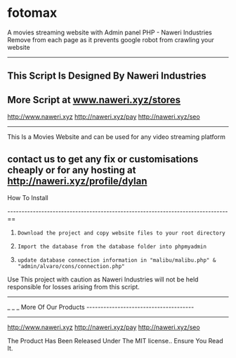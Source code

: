 # fotomax
A movies streaming website with Admin panel PHP - Naweri Industries
Remove <meta name="robots" content="noindex, nofollow"> from each page as it prevents google robot from crawling your website

--------------------------------------------------------------------------------
This Script Is Designed By Naweri Industries
--------------------------------------------------------------------------------
More Script at www.naweri.xyz/stores
--------------------------------------------------------------------------------

http://www.naweri.xyz
 http://naweri.xyz/pay
 http://naweri.xyz/seo


------------------------------------------------------------------------------

This Is a Movies Website and can be used for any video streaming platform

contact us to get any fix or customisations cheaply or for any hosting
 at http://naweri.xyz/profile/dylan
--------------------------------------------------------------------------------

How To Install


------------------------------------------------------------------------------==

1.     Download the project and copy website files to your root directory

2.     Import the database from the database folder into phpmyadmin

3.     update database connection information in "malibu/malibu.php" & "admin/alvaro/cons/connection.php"


Use This project with caution as Naweri Industries will not be held responsible for losses arising from this script.


-------------------------------------------------------------------------------

_     _          _  More Of Our Products --------------------------------------

-------------------------------------------------------------------------------

 http://www.naweri.xyz
 http://naweri.xyz/pay
 http://naweri.xyz/seo







 The Product Has Been Released Under The MIT license.. Ensure You Read It.
